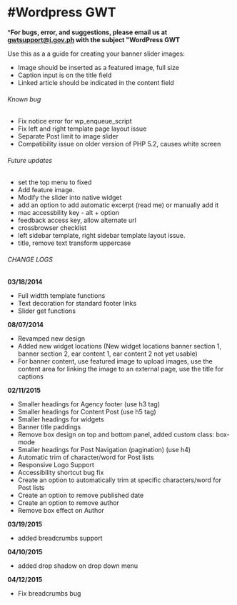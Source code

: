 #Wordpress GWT
===

***For bugs, error, and suggestions, please email us at gwtsupport@i.gov.ph with the subject "WordPress GWT**

Use this as a a guide for creating your banner slider images:
- Image should be inserted as a featured image, full size
- Caption input is on the title field
- Linked article should be indicated in the content field

###### Known bug
- Fix notice error for wp_enqueue_script
- Fix left and right template page layout issue
- Separate Post limit to image slider
- Compatibility issue on older version of PHP 5.2, causes white screen

###### Future updates
- set the top menu to fixed
- Add feature image.
- Modify the slider into native widget
- add an option to add automatic excerpt (read me) or manually add it
- mac accessbility key - alt + option
- feedback access key, allow alternate url
- crossbrowser checklist
- left sidebar template, right sidebar template layout issue.
- title, remove text transform uppercase

###### CHANGE LOGS
**03/18/2014**
- Full widtth template functions
- Text decoration for standard footer links
- Slider get functions

**08/07/2014**
- Revamped new design
- Added new widget locations (New widget locations banner section 1, banner section 2, ear content 1, ear content 2 not yet usable)
- For banner content, use featured image to upload images, use the content area for linking the image to an external page, use the title for captions

**02/11/2015**
- Smaller headings for Agency footer (use h3 tag)
- Smaller headings for Content Post (use h5 tag)
- Smaller headings for widgets
- Banner title paddings
- Remove box design on top and bottom panel, added custom class: box-mode
- Smaller headings for Post Navigation (pagination) (use h4)
- Automatic trim of character/word for Post lists
- Responsive Logo Support
- Accessibility shortcut bug fix
- Create an option to automatically trim at specific characters/word for Post lists
- Create an option to remove published date
- Create an option to remove author
- Remove box effect on Author

**03/19/2015**
- added breadcrumbs support

**04/10/2015**
- added drop shadow on drop down menu

**04/12/2015**
- Fix breadcrumbs bug
